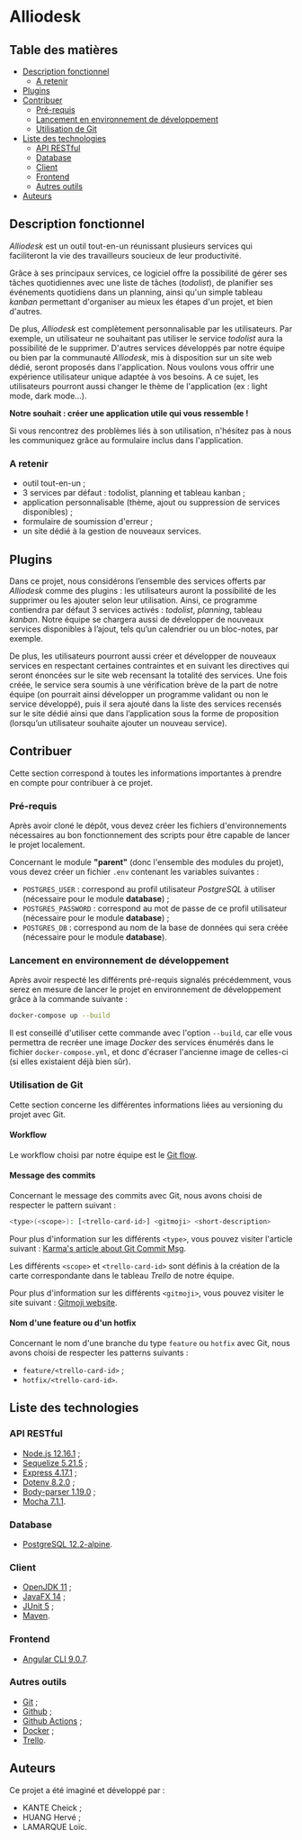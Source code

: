 # Alliodesk


## Table des matières

- [Description fonctionnel](#description-fonctionnel)
    - [A retenir](#a-retenir)
- [Plugins](#plugins)
- [Contribuer](#contribuer)
    - [Pré-requis](#pré-requis)
    - [Lancement en environnement de développement](#lancement-en-environnement-de-développement)
    - [Utilisation de Git](#utilisation-de-git)
- [Liste des technologies](#liste-des-technologies)
    - [API RESTful](#api-restful)
    - [Database](#database)
    - [Client](#client)
    - [Frontend](#frontend)
    - [Autres outils](#autres-outils)
- [Auteurs](#auteurs)


## Description fonctionnel

*Alliodesk* est un outil tout-en-un réunissant plusieurs services qui faciliteront
la vie des travailleurs soucieux de leur productivité.

Grâce à ses principaux services, ce logiciel offre la possibilité de gérer ses
tâches quotidiennes avec une liste de tâches (*todolist*), de planifier ses événements
quotidiens dans un planning, ainsi qu'un simple tableau *kanban* permettant
d'organiser au mieux les étapes d'un projet, et bien d'autres.

De plus, *Alliodesk* est complètement personnalisable par les utilisateurs. 
Par exemple, un utilisateur ne souhaitant pas utiliser le service *todolist* aura 
la possibilité de le supprimer. 
D'autres services développés par notre équipe ou bien par la communauté *Alliodesk*, 
mis à disposition sur un site web dédié, seront proposés dans l'application. 
Nous voulons vous offrir une expérience utilisateur unique adaptée 
à vos besoins. 
A ce sujet, les utilisateurs pourront aussi changer le thème de l'application 
(ex : light mode, dark mode...).

**Notre souhait : créer une application utile qui vous ressemble !**

Si vous rencontrez des problèmes liés à son utilisation, n'hésitez pas à nous 
les communiquez grâce au formulaire inclus dans l'application.


### A retenir

- outil tout-en-un ;
- 3 services par défaut : todolist, planning et tableau kanban ;
- application personnalisable (thème, ajout ou suppression de services disponibles) ;
- formulaire de soumission d'erreur ;
- un site dédié à la gestion de nouveaux services.


## Plugins

Dans ce projet, nous considérons l’ensemble des services offerts par *Alliodesk* comme 
des plugins : les utilisateurs auront la possibilité de les supprimer ou les ajouter 
selon leur utilisation. Ainsi, ce programme contiendra par défaut 3 services activés : 
*todolist*, *planning*, tableau *kanban*. 
Notre équipe se chargera aussi de développer de nouveaux services disponibles à l’ajout, 
tels qu’un calendrier ou un bloc-notes, par exemple.

De plus, les utilisateurs pourront aussi créer et développer de nouveaux services en 
respectant certaines contraintes et en suivant les directives qui seront énoncées sur 
le site web recensant la totalité des services. 
Une fois créée, le service sera soumis à une vérification brève de la part de notre 
équipe (on pourrait ainsi développer un programme validant ou non le service développé), 
puis il sera ajouté dans la liste des services recensés sur le site dédié ainsi que 
dans l’application sous la forme de proposition (lorsqu’un utilisateur souhaite ajouter 
un nouveau service).


## Contribuer

Cette section correspond à toutes les informations importantes à prendre en
compte pour contribuer à ce projet.


### Pré-requis

Après avoir cloné le dépôt, vous devez créer les fichiers d'environnements nécessaires 
au bon fonctionnement des scripts pour être capable de lancer le projet localement.

Concernant le module **"parent"** (donc l'ensemble des modules du projet), vous devez
créer un fichier `.env` contenant les variables suivantes :
- `POSTGRES_USER` : correspond au profil utilisateur *PostgreSQL* à utiliser (nécessaire 
pour le module **database**) ;
- `POSTGRES_PASSWORD` : correspond au mot de passe de ce profil utilisateur (nécessaire 
pour le module **database**) ;
- `POSTGRES_DB` : correspond au nom de la base de données qui sera créée (nécessaire 
pour le module **database**).


### Lancement en environnement de développement

Après avoir respecté les différents pré-requis signalés précédemment, vous serez en mesure
de lancer le projet en environnement de développement grâce à la commande suivante :
```bash
docker-compose up --build
```

Il est conseillé d'utiliser cette commande avec l'option `--build`, car elle vous permettra
de recréer une image *Docker* des services énumérés dans le fichier `docker-compose.yml`,
et donc d'écraser l'ancienne image de celles-ci (si elles existaient déjà bien sûr).


### Utilisation de Git

Cette section concerne les différentes informations liées au versioning du projet
avec Git.


#### Workflow

Le workflow choisi par notre équipe est le 
[Git flow](https://nvie.com/posts/a-successful-git-branching-model/).


#### Message des commits

Concernant le message des commits avec Git, nous avons choisi de respecter
le pattern suivant :

```bash
<type>(<scope>): [<trello-card-id>] <gitmoji> <short-description>
```

Pour plus d'information sur les différents `<type>`,
vous pouvez visiter l'article suivant : 
[Karma's article about Git Commit Msg](http://karma-runner.github.io/4.0/dev/git-commit-msg.html).

Les différents `<scope>` et `<trello-card-id>` sont définis à la création de la carte
correspondante dans le tableau *Trello* de notre équipe.

Pour plus d'information sur les différents `<gitmoji>`,
vous pouvez visiter le site suivant : 
[Gitmoji website](https://gitmoji.carloscuesta.me/).


#### Nom d'une feature ou d'un hotfix

Concernant le nom d'une branche du type `feature` ou `hotfix` avec Git, nous avons
choisi de respecter les patterns suivants :
- `feature/<trello-card-id>` ;
- `hotfix/<trello-card-id>`.


## Liste des technologies


### API RESTful

- [Node.js 12.16.1](https://nodejs.org/en/) ;
- [Sequelize 5.21.5](https://www.npmjs.com/package/sequelize/v/5.21.5) ;
- [Express 4.17.1](https://www.npmjs.com/package/express/v/4.17.1) ;
- [Dotenv 8.2.0](https://www.npmjs.com/package/dotenv/v/8.2.0) ;
- [Body-parser 1.19.0](https://www.npmjs.com/package/body-parser/v/1.19.0) ;
- [Mocha 7.1.1](https://www.npmjs.com/package/mocha/v/7.1.1).


### Database

- [PostgreSQL 12.2-alpine](https://hub.docker.com/_/postgres).


### Client

- [OpenJDK 11](https://adoptopenjdk.net/?variant=openjdk11&jvmVariant=hotspot) ;
- [JavaFX 14](https://openjfx.io/) ;
- [JUnit 5](https://junit.org/junit5/) ;
- [Maven](https://maven.apache.org/).


### Frontend

- [Angular CLI 9.0.7](https://www.npmjs.com/package/@angular/cli/v/9.0.7).


### Autres outils

- [Git](https://git-scm.com/) ;
- [Github](https://github.com/) ;
- [Github Actions](https://github.com/features/actions) ;
- [Docker](https://www.docker.com/) ;
- [Trello](https://trello.com/fr).


## Auteurs

Ce projet a été imaginé et développé par :
- KANTE Cheick ;
- HUANG Hervé ;
- LAMARQUE Loïc.

